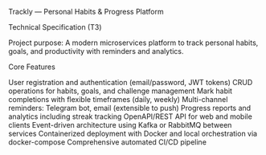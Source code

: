 Trackly — Personal Habits & Progress Platform

Technical Specification (TЗ)

Project purpose: A modern microservices platform to track personal habits, goals, and productivity with reminders and analytics.

Core Features

User registration and authentication (email/password, JWT tokens)
CRUD operations for habits, goals, and challenge management
Mark habit completions with flexible timeframes (daily, weekly)
Multi-channel reminders: Telegram bot, email (extensible to push)
Progress reports and analytics including streak tracking
OpenAPI/REST API for web and mobile clients
Event-driven architecture using Kafka or RabbitMQ between services
Containerized deployment with Docker and local orchestration via docker-compose
Comprehensive automated CI/CD pipeline
